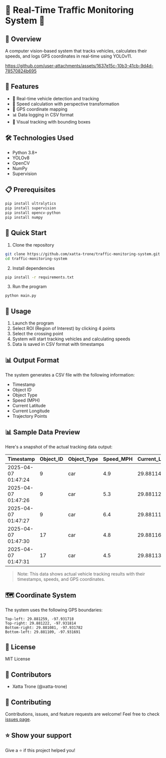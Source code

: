 # 🚗 Real-Time Traffic Monitoring System 🎥

## 📝 Overview
A computer vision-based system that tracks vehicles, calculates their speeds, and logs GPS coordinates in real-time using YOLOv11.




https://github.com/user-attachments/assets/1637e15c-10b3-41cb-9d4d-78570824b695



## 🌟 Features
- 🎯 Real-time vehicle detection and tracking
- 🚦 Speed calculation with perspective transformation
- 📍 GPS coordinate mapping
- 📊 Data logging in CSV format
- 🎨 Visual tracking with bounding boxes

## 🛠️ Technologies Used
- Python 3.8+
- YOLOv8
- OpenCV
- NumPy
- Supervision

## 📋 Prerequisites
```bash
pip install ultralytics
pip install supervision
pip install opencv-python
pip install numpy
```

## 🚀 Quick Start
1. Clone the repository
```bash
git clone https://github.com/xatta-trone/traffic-monitoring-system.git
cd traffic-monitoring-system
```

2. Install dependencies
```bash
pip install -r requirements.txt
```

3. Run the program
```bash
python main.py
```

## 📸 Usage
1. Launch the program
2. Select ROI (Region of Interest) by clicking 4 points
3. Select the crossing point
4. System will start tracking vehicles and calculating speeds
5. Data is saved in CSV format with timestamps

## 📊 Output Format
The system generates a CSV file with the following information:
- Timestamp
- Object ID
- Object Type
- Speed (MPH)
- Current Latitude
- Current Longitude
- Trajectory Points

## 📊 Sample Data Preview
Here's a snapshot of the actual tracking data output:

| Timestamp           | Object_ID | Object_Type | Speed_MPH | Current_Lat | Current_Long | Trajectory_Points |
|--------------------|-----------|-------------|-----------|-------------|--------------|------------------|
| 2025-04-07 01:47:24| 9         | car         | 4.9       | 29.881146   | -97.931758   | (29.881146, -97.931758) |
| 2025-04-07 01:47:26| 9         | car         | 5.3       | 29.881126   | -97.931749   | (29.881126, -97.931749) |
| 2025-04-07 01:47:27| 9         | car         | 6.4       | 29.881113   | -97.931744   | (29.881113, -97.931744) |
| 2025-04-07 01:47:30| 17        | car         | 4.8       | 29.881164   | -97.931764   | (29.881164, -97.931764) |
| 2025-04-07 01:47:31| 17        | car         | 4.5       | 29.881137   | -97.931754   | (29.881137, -97.931754) |

> Note: This data shows actual vehicle tracking results with their timestamps, speeds, and GPS coordinates.

## 🗺️ Coordinate System
The system uses the following GPS boundaries:
```
Top-left: 29.881259, -97.931718
Top-right: 29.881222, -97.931814
Bottom-right: 29.881081, -97.931782
Bottom-left: 29.881109, -97.931691
```

## 📝 License
MIT License

## 👥 Contributors
- Xatta Trone (@xatta-trone)

## 🤝 Contributing
Contributions, issues, and feature requests are welcome! Feel free to check [issues page](https://github.com/Xatta-Trone/traffic-monitoring-system/issues).

## ⭐ Show your support 
Give a ⭐️ if this project helped you!
